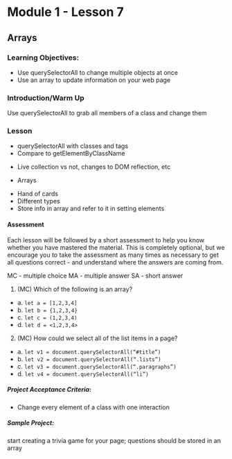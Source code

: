 # Module 1 - Lesson 7
## Arrays

### Learning Objectives:
* Use querySelectorAll to change multiple objects at once
* Use an array to update information on your web page

### Introduction/Warm Up

Use querySelectorAll to grab all members of a class and change them

### Lesson

* querySelectorAll with classes and tags
* Compare to getElementByClassName
- Live collection vs not, changes to DOM reflection, etc
* Arrays
- Hand of cards
- Different types
- Store info in array and refer to it in setting elements


#### Assessment

Each lesson will be followed by a short assessment to help you know whether you have mastered the material. This is completely optional, but we encourage you to take the assessment as many times as necessary to get all questions correct - and understand where the answers are coming from.

MC - multiple choice
MA - multiple answer
SA - short answer


1. (MC) Which of the following is an array?
* a. `let a = [1,2,3,4]`
* b. `let b = {1,2,3,4}`
* c. `let c = (1,2,3,4)`
* d. `let d = <1,2,3,4>`



2. (MC) How could we select all of the list items in a page?
* a. `let v1 = document.querySelectorAll(“#title”)`
* b. `let v2 = document.querySelectorAll(“.lists”)`
* c. `let v3 = document.querySelectorAll(“.paragraphs”)`
* d. `let v4 = document.querySelectorAll(“li”)`


##### Project Acceptance Criteria:
* Change every element of a class with one interaction


##### Sample Project:

start creating a trivia game for your page; questions should be stored in an array
